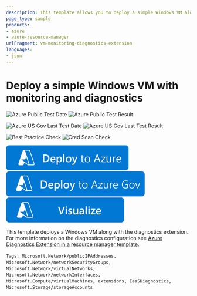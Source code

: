 ```yaml
---
description: This template allows you to deploy a simple Windows VM along with the diagnostics extension which enables monitoring and diagnostics for the VM
page_type: sample
products:
- azure
- azure-resource-manager
urlFragment: vm-monitoring-diagnostics-extension
languages:
- json
---
```

# Deploy a simple Windows VM with monitoring and diagnostics

![Azure Public Test Date](https://azurequickstartsservice.blob.core.windows.net/badges/quickstarts/microsoft.compute/vm-monitoring-diagnostics-extension/PublicLastTestDate.svg)
![Azure Public Test Result](https://azurequickstartsservice.blob.core.windows.net/badges/quickstarts/microsoft.compute/vm-monitoring-diagnostics-extension/PublicDeployment.svg)

![Azure US Gov Last Test Date](https://azurequickstartsservice.blob.core.windows.net/badges/quickstarts/microsoft.compute/vm-monitoring-diagnostics-extension/FairfaxLastTestDate.svg)
![Azure US Gov Last Test Result](https://azurequickstartsservice.blob.core.windows.net/badges/quickstarts/microsoft.compute/vm-monitoring-diagnostics-extension/FairfaxDeployment.svg)

![Best Practice Check](https://azurequickstartsservice.blob.core.windows.net/badges/quickstarts/microsoft.compute/vm-monitoring-diagnostics-extension/BestPracticeResult.svg)
![Cred Scan Check](https://azurequickstartsservice.blob.core.windows.net/badges/quickstarts/microsoft.compute/vm-monitoring-diagnostics-extension/CredScanResult.svg)

[![Deploy To Azure](https://raw.githubusercontent.com/Azure/azure-quickstart-templates/master/1-CONTRIBUTION-GUIDE/images/deploytoazure.svg?sanitize=true)](https://portal.azure.com/#create/Microsoft.Template/uri/https%3A%2F%2Fraw.githubusercontent.com%2FAzure%2Fazure-quickstart-templates%2Fmaster%2Fquickstarts%2Fmicrosoft.compute%2Fvm-monitoring-diagnostics-extension%2Fazuredeploy.json)
[![Deploy To Azure US Gov](https://raw.githubusercontent.com/Azure/azure-quickstart-templates/master/1-CONTRIBUTION-GUIDE/images/deploytoazuregov.svg?sanitize=true)](https://portal.azure.us/#create/Microsoft.Template/uri/https%3A%2F%2Fraw.githubusercontent.com%2FAzure%2Fazure-quickstart-templates%2Fmaster%2Fquickstarts%2Fmicrosoft.compute%2Fvm-monitoring-diagnostics-extension%2Fazuredeploy.json)
[![Visualize](https://raw.githubusercontent.com/Azure/azure-quickstart-templates/master/1-CONTRIBUTION-GUIDE/images/visualizebutton.svg?sanitize=true)](http://armviz.io/#/?load=https%3A%2F%2Fraw.githubusercontent.com%2FAzure%2Fazure-quickstart-templates%2Fmaster%2Fquickstarts%2Fmicrosoft.compute%2Fvm-monitoring-diagnostics-extension%2Fazuredeploy.json)

This template deploys a Windows VM along with the diagnostics extension. For more information on the diagnostics configuration see [Azure Diagnostics Extension in a resource manager template](https://learn.microsoft.comm/azure/azure-monitor/agents/resource-manager-agent).

`Tags: Microsoft.Network/publicIPAddresses, Microsoft.Network/networkSecurityGroups, Microsoft.Network/virtualNetworks, Microsoft.Network/networkInterfaces, Microsoft.Compute/virtualMachines, extensions, IaaSDiagnostics, Microsoft.Storage/storageAccounts`
